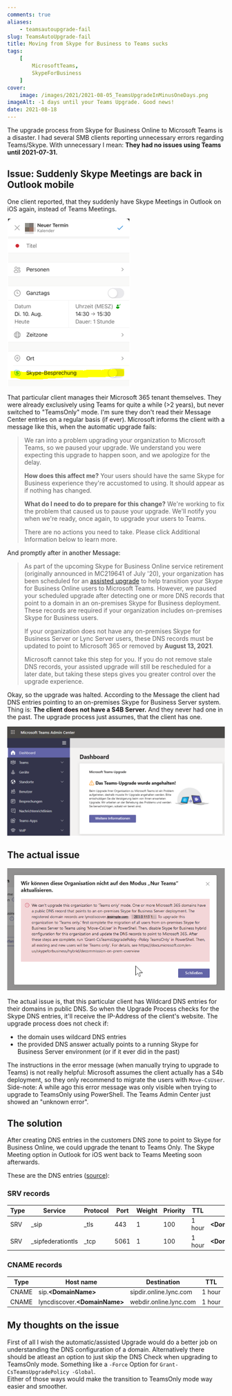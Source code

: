 ```yaml
---
comments: true
aliases:
    - teamsautoupgrade-fail
slug: TeamsAutoUpgrade-fail
title: Moving from Skype for Business to Teams sucks
tags:
    [
        MicrosoftTeams,
        SkypeForBusiness
    ]
cover:
    image: /images/2021/2021-08-05_TeamsUpgradeInMinusOneDays.png
imageAlt: -1 days until your Teams Upgrade. Good news!
date: 2021-08-18
---
```


The upgrade process from Skype for Business Online to Microsoft Teams is a disaster. I had several SMB clients reporting unnecessary errors regarding Teams/Skype. With unnecessary I mean: **They had no issues using Teams until 2021-07-31.**

## Issue: Suddenly Skype Meetings are back in Outlook mobile

One client reported, that they suddenly have Skype Meetings in Outlook on iOS again, instead of Teams Meetings.

![Skype Meeting in Outlook on iOS](/images/2021/2021-08-11-TeamsUpgrade_SuddenlySkypeMeetings.png "Skype Meeting in Outlook on iOS")

That particular client manages their Microsoft 365 tenant themselves. They were already exclusively using Teams for quite a while (>2 years), but never switched to "TeamsOnly" mode. I'm sure they don't read their Message Center entries on a regular basis (if ever). Microsoft informs the client with a message like this, when the automatic upgrade fails:

> We ran into a problem upgrading your organization to Microsoft Teams, so we paused your upgrade. We understand you were expecting this upgrade to happen soon, and we apologize for the delay.
>  
> **How does this affect me?** Your users should have the same Skype for Business experience they're accustomed to using. It should appear as if nothing has changed.
>  
> **What do I need to do to prepare for this change?** We're working to fix the problem that caused us to pause your upgrade. We'll notify you when we're ready, once again, to upgrade your users to Teams.
>  
> There are no actions you need to take. Please click Additional Information below to learn more.

And promptly after in another Message:

> As part of the upcoming Skype for Business Online service retirement (originally announced in MC219641 of July '20), your organization has been scheduled for an [assisted upgrade](https://docs.microsoft.com/en-us/microsoftteams/upgrade-assisted) to help transition your Skype for Business Online users to Microsoft Teams. However, we paused your scheduled upgrade after detecting one or more DNS records that point to a domain in an on-premises Skype for Business deployment. These records are required if your organization includes on-premises Skype for Business users.
>  
> If your organization does not have any on-premises Skype for Business Server or Lync Server users, these DNS records must be updated to point to Microsoft 365 or removed by **August 13, 2021**.
>  
> Microsoft cannot take this step for you. If you do not remove stale DNS records, your assisted upgrade will still be rescheduled for a later date, but taking these steps gives you greater control over the upgrade experience.

Okay, so the upgrade was halted. According to the Message the client had DNS entries pointing to an on-premises Skype for Business Server system. Thing is: **The client does not have a S4B Server.** And they never had one in the past. The upgrade process just assumes, that the client has one.

![The Teams-Upgrade was paused!](/images/2021/2021-08-18_TeamsUpgradePaused.png "The Teams-Upgrade was paused!")

## The actual issue

![We can't upgrade this organization to 'Teams Only' mode.](/images/2021/2021-08-18_TeamsUpgradeFailed.png "We can't upgrade this organization to 'Teams Only' mode.")

The actual issue is, that this particular client has Wildcard DNS entries for their domains in public DNS. So when the Upgrade Process checks for the Skype DNS entries, it'll receive the IP-Address of the client's website. The upgrade process does not check if:

- the domain uses wildcard DNS entries
- the provided DNS answer actually points to a running Skype for Business Server environment (or if it ever did in the past)

The instructions in the error message (when manually trying to upgrade to Teams) is not really helpful: Microsoft assumes the client actually has a S4b deployment, so they only recommend to migrate the users with `Move-CsUser`.
Side-note: A while ago this error message was only visible when trying to upgrade to TeamsOnly using PowerShell. The Teams Admin Center just showed an "unknown error".

## The solution

After creating DNS entries in the customers DNS zone to point to Skype for Business Online, we could upgrade the tenant to Teams Only. The Skype Meeting option in Outlook for iOS went back to Teams Meeting soon afterwards.

These are the DNS entries ([source](https://docs.microsoft.com/en-us/skypeforbusiness/troubleshoot/online-configuration/dns-configuration-issue)):

### SRV records

Type|Service|Protocol|Port|Weight|Priority|TTL|Name|Target|
|-|-|-|-|-|-|-|-|-|
|SRV|_sip|_tls|443|1|100|1 hour|**\<DomainName>**|sipdir.online.lync.com|
|SRV|_sipfederationtls|_tcp|5061|1|100|1 hour|**\<DomainName>**|sipfed.online.lync.com|

### CNAME records

|Type|Host name|Destination|TTL|
|-|-|-|-|
|CNAME|sip.**\<DomainName>**|sipdir.online.lync.com|1 hour|
|CNAME|lyncdiscover.**\<DomainName>**|webdir.online.lync.com|1 hour|

## My thoughts on the issue

First of all I wish the automatic/assisted Upgrade would do a better job on understanding the DNS configuration of a domain. Alternatively there should be atleast an option to just skip the DNS Check when upgrading to TeamsOnly mode. Something like a `-Force` Option for `Grant-CsTeamsUpgradePolicy -Global`.  
Either of those ways would make the transition to TeamsOnly mode way easier and smoother.
